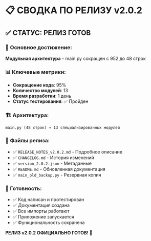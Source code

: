 # 📋 СВОДКА ПО РЕЛИЗУ v2.0.2

## ✅ СТАТУС: РЕЛИЗ ГОТОВ

### 🎯 Основное достижение:
**Модульная архитектура** - main.py сокращен с 952 до 48 строк

### 📊 Ключевые метрики:
- **Сокращение кода**: 95%
- **Количество модулей**: 13
- **Время разработки**: 1 день
- **Статус тестирования**: ✅ Пройден

### 🏗️ Архитектура:
```
main.py (48 строк) → 13 специализированных модулей
```

### 📁 Файлы релиза:
- ✅ `RELEASE_NOTES_v2.0.2.md` - Подробное описание
- ✅ `CHANGELOG.md` - История изменений  
- ✅ `version_2.0.2.json` - Метаданные
- ✅ `README.md` - Обновленная документация
- ✅ `main_old_backup.py` - Резервная копия

### 🚀 Готовность:
- ✅ Код написан и протестирован
- ✅ Документация создана
- ✅ Все импорты работают
- ✅ Приложение запускается
- ✅ Функциональность сохранена

**РЕЛИЗ v2.0.2 ОФИЦИАЛЬНО ГОТОВ! 🎉**
